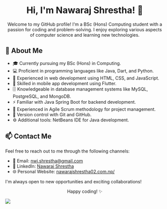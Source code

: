 <!-- Main Header -->
<h1 align="center">Hi, I'm Nawaraj Shrestha! 👋</h1>

<!-- Introduction -->
<p align="center">
  Welcome to my GitHub profile! I'm a BSc (Hons) Computing student with a passion for coding and problem-solving. I enjoy exploring various aspects of computer science and learning new technologies.
</p>

## 🌱 About Me

- 🎓 Currently pursuing my BSc (Hons) in Computing.
- 💻 Proficient in programming languages like Java, Dart, and Python.
- 🌟 Experienced in web development using HTML, CSS, and JavaScript.
- 📱 Skilled in mobile app development using Flutter.
- 🗄️ Knowledgeable in database management systems like MySQL, PostgreSQL, and MongoDB.
- ⚡ Familiar with Java Spring Boot for backend development.
- 🚀 Experienced in Agile Scrum methodology for project management.
- 📜 Version control with Git and GitHub.
- ⚙️ Additional tools: NetBeans IDE for Java development.
<!-- Contact Me -->
## 📫 Contact Me

Feel free to reach out to me through the following channels:

- 📧 Email: [nwj.shrestha@gmail.com](mailto:nwj.shrestha@gmail.com)
- 💼 LinkedIn: [Nawaraj Shrestha](https://www.linkedin.com/in/nwj002/)
- 🌐 Personal Website: [nawarajshrestha02.com.np/](https://nawarajshrestha02.com.np/)

I'm always open to new opportunities and exciting collaborations!

<!-- Footer -->
<p align="center">
  Happy coding! ✨
</p>
<img src="https://media2.giphy.com/media/iIqmM5tTjmpOB9mpbn/giphy.gif"/>
